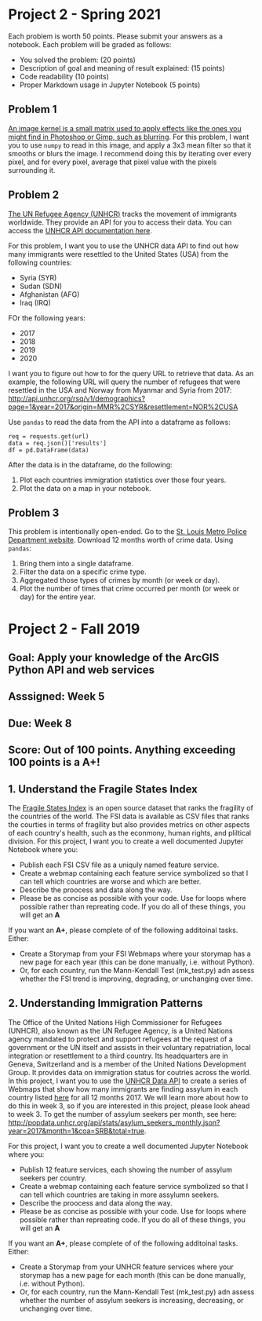# Project 2 - Spring 2021
Each problem is worth 50 points. Please submit your answers as a notebook. 
Each problem will be graded as follows:
- You solved the problem: (20 points)
- Description of goal and meaning of result explained: (15 points)
- Code readability (10 points)
- Proper Markdown usage in Jupyter Notebook (5 points)

## Problem 1 
[An image kernel is a small matrix used to apply effects 
like the ones you might find in Photoshop or Gimp, 
such as blurring](https://setosa.io/ev/image-kernels/). For this problem, 
I want you to use ```numpy``` to read in this image, and apply a 
3x3 mean filter so that it smooths or blurs the image. I recommend 
doing this by iterating over every pixel, and for every pixel, 
average that pixel value with the pixels surrounding it.

## Problem 2
[The UN Refugee Agency (UNHCR)](https://www.unhcr.org/en-us/) tracks 
the movement of immigrants worldwide. They provide an API for 
you to access their data. You can access the [UNHCR API documentation here](https://api.unhcr.org/docs/).

For this problem, I want you to use the UNHCR data API to find out how many 
immigrants were resettled to the United States (USA) from the 
following countries:
- Syria (SYR)
- Sudan (SDN)
- Afghanistan (AFG)
- Iraq (IRQ)

FOr the following years:
- 2017
- 2018
- 2019
- 2020

I want you to figure out how to for the query URL to 
retrieve that data. As an example, the following URL will 
query the number of refugees that were resettled in the 
USA and Norway from Myanmar and Syria from 2017:
http://api.unhcr.org/rsq/v1/demographics?page=1&year=2017&origin=MMR%2CSYR&resettlement=NOR%2CUSA

Use ```pandas``` to read the data from the API into 
a dataframe as follows:
```
req = requests.get(url)
data = req.json()['results']
df = pd.DataFrame(data)
```

After the data is in the dataframe, do the following:
1. Plot each countries immigration statistics over those four years.
2. Plot the data on a map in your notebook.

## Problem 3
This problem is intentionally open-ended. 
Go to the [St. Louis Metro Police Department website](https://www.slmpd.org/Crimereports.shtml). Download 
12 months worth of crime data. Using ```pandas```:
1. Bring them into a single dataframe.
2. Filter the data on a specific crime type.
3. Aggregated those types of crimes by month (or week or day).
4. Plot the number of times that crime occurred per month (or week or day) for 
the entire year.

# Project 2 - Fall 2019

## Goal: Apply your knowledge of the ArcGIS Python API and web services
## Asssigned: Week 5
## Due: Week 8
## Score: Out of 100 points. Anything exceeding 100 points is a A+!

## 1. Understand the Fragile States Index
The [Fragile States Index](http://fundforpeace.org/fsi/) is an open 
source dataset that ranks the fragility 
of the countries of the world. The FSI data is available as 
CSV files that ranks the courties in terms of fragility but 
also provides metrics on other aspects of each country's 
health, such as the econmony, human rights, and pliltical 
division. For this project, I want you to create a well 
documented Jupyter Notebook where you:
- Publish each FSI CSV file as a uniquly named feature service.
- Create a webmap containing each feature service symbolized so that 
I can tell which countries are worse and which are better.
- Describe the proocess and data along the way.
- Please be as concise as possible with your code. Use for loops 
where possible rather than repreating code.
 If you do all of these things, you will get an **A**
 
 If you want an **A+**, please complete of of the following additoinal tasks.
 Either:
 - Create a Storymap from your FSI Webmaps where your storymap has a 
 new page for each year (this can be done manually, i.e. without Python).
 - Or, for each country, run the Mann-Kendall Test (mk_test.py) adn 
 assess whether the FSI trend is improving, degrading, or unchanging over time.



## 2. Understanding Immigration Patterns
The Office of the United Nations High Commissioner for Refugees (UNHCR), 
also known as the UN Refugee Agency, is a United Nations agency mandated 
to protect and support refugees at the request of a government or the UN 
itself and assists in their voluntary repatriation, local integration or 
resettlement to a third country. Its headquarters are in Geneva, 
Switzerland and is a member of the United Nations Development Group. 
It provides data on immigration status for coutries across the world. 
In this project, I want you to use 
the [UNHCR Data API](http://popdata.unhcr.org/wiki/index52ce.html?title=API_Documentation) to 
create a series of Webmaps that show how many immigrants are finding 
assylum in each country listed [here](http://popdata.unhcr.org/api/stats/country_of_asylum.json) for all 
12 months 2017. We will learn more about how to do this in week 3, 
so if you are interested in this project, please look ahead to week 3. 
To get the number of assylum seekers per month, 
see here: http://popdata.unhcr.org/api/stats/asylum_seekers_monthly.json?year=2017&month=1&coa=SRB&total=true.

For this project, I want you to create a well documented Jupyter Notebook where you:
- Publish 12 feature services, each showing the number of assylum seekers per country.
- Create a webmap containing each feature service symbolized so that I 
can tell which countries are taking in more assylumn seekers.
- Describe the proocess and data along the way.
- Please be as concise as possible with your code. Use for loops where 
possible rather than repreating code.
 If you do all of these things, you will get an **A**

 If you want an **A+**, please complete of of the following additoinal tasks.
 Either:
 - Create a Storymap from your UNHCR feature services where your 
 storymap has a new page for each month (this can be done 
 manually, i.e. without Python).
 - Or, for each country, run the Mann-Kendall Test 
 (mk_test.py) adn assess whether 
 the number of assylum seekers is 
 increasing, decreasing, or unchanging over time.
